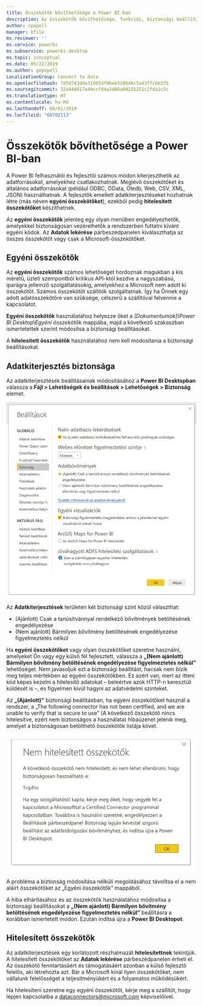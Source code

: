 ```yaml
---
title: Összekötők bővíthetősége a Power BI-ban
description: Az összekötők bővíthetősége, funkciói, biztonsági beállításai és a hitelesített összekötők
author: cpopell
manager: kfile
ms.reviewer: ''
ms.service: powerbi
ms.subservice: powerbi-desktop
ms.topic: conceptual
ms.date: 05/22/2019
ms.author: gepopell
LocalizationGroup: Connect to data
ms.openlocfilehash: 7d5d743dda31d05df0beb528648c5a43ffc6b335
ms.sourcegitcommit: 32a44dd17a44ccfd4a2d86a0d235251c2fda1c5c
ms.translationtype: HT
ms.contentlocale: hu-HU
ms.lasthandoff: 08/01/2019
ms.locfileid: "68702113"
---
```

# <a name="connector-extensibility-in-power-bi"></a>Összekötők bővíthetősége a Power BI-ban

A Power BI felhasználói és fejlesztői számos módon kiterjeszthetik az adatforrásokat, amelyekhez csatlakozhatnak. Meglévő összekötőket és általános adatforrásokat (például ODBC, OData, Oledb, Web, CSV, XML, JSON) használhatnak. A fejlesztők emellett adatkiterjesztéseket hozhatnak létre (más néven **egyéni összekötőket**), ezekből pedig **hitelesített összekötőket** készíthetnek.

Az **egyéni összekötők** jelenleg egy olyan menüben engedélyezhetők, amelyekkel biztonságosan vezérelhetők a rendszerben futtatni kívánt egyéni kódok. Az **Adatok lekérése** párbeszédpanelen kiválaszthatja az összes összekötőt vagy csak a Microsoft-összekötőket.

## <a name="custom-connectors"></a>Egyéni összekötők

Az **egyéni összekötők** számos lehetőséget hordoznak magukban a kis méretű, üzleti szempontból kritikus API-któl kezdve a nagyszabású, iparágra jellemző szolgáltatásokig, amelyekhez a Microsoft nem adott ki összekötőt. Számos összekötőt szállítók szolgáltatnak. Így ha Önnek egy adott adatösszekötőre van szüksége, célszerű a szállítóval felvennie a kapcsolatot.

**Egyéni összekötők** használatához helyezze őket a *\[Dokumentumok]\\Power BI Desktop\\Egyéni összekötők* mappába, majd a következő szakaszban ismertetettek szerint módosítsa a biztonsági beállításokat.

A **hitelesített összekötők** használatához nem kell módosítania a biztonsági beállításokat.

## <a name="data-extension-security"></a>Adatkiterjesztés biztonsága

Az adatkiterjesztések beállításainak módosításához a **Power BI Desktopban** válassza a **Fájl > Lehetőségek és beállítások > Lehetőségek > Biztonság** elemet.

![Annak szabályozása, hogy betölthet-e adatkiterjesztési biztonsági beállításokkal rendelkező egyéni összekötőket](media/desktop-connector-extensibility/data-extension-security-1.png)

Az **Adatkiterjesztések** területen két biztonsági szint közül választhat:

* (Ajánlott) Csak a tanúsítvánnyal rendelkező bővítmények betöltésének engedélyezése
* (Nem ajánlott) Bármilyen bővítmény betöltésének engedélyezése figyelmeztetés nélkül

Ha **egyéni összekötőket** vagy olyan összekötőket szeretne használni, amelyeket Ön vagy egy külső fél fejlesztett, válassza a **„(Nem ajánlott) Bármilyen bővítmény betöltésének engedélyezése figyelmeztetés nélkül”** lehetőséget. Nem javasoljuk ezt a biztonsági beállítást, hacsak nem bízik meg teljes mértékben az egyéni összekötőkben. Ez azért van, mert az itteni kód képes kezelni a hitelesítő adatokat – beleértve azok HTTP-n keresztüli küldését is –, és figyelmen kívül hagyni az adatvédelmi szinteket.

Az **„(Ajánlott)”** biztonsági beállításban, ha egyéni összekötőket használ a rendszer, a „The following connector has not been certified, and we are unable to verify that is secure to use” (A következő összekötő nincs hitelesítve, ezért nem biztonságos a használata) hibaüzenet jelenik meg, amelyet a biztonságosan betölthető összekötők listája követ.

![Egy párbeszédpanel ismerteti azokat az egyéni összekötőket, amelyek biztonsági okokból nem tölthetők be, ebben az esetben a TripPint](media/desktop-connector-extensibility/data-extension-security-2.png)

A probléma a biztonság módosítása nélküli megoldásához távolítsa el a nem aláírt összekötőket az „Egyéni összekötők” mappából.

A hiba elhárításához és az összekötők használatához módosítsa a biztonsági beállításokat a **„(Nem ajánlott) Bármilyen bővítmény betöltésének engedélyezése figyelmeztetés nélkül”** beállításra a korábban ismertetett módon. Ezután indítsa újra a **Power BI Desktopot**.

## <a name="certified-connectors"></a>Hitelesített összekötők

Az adatkiterjesztések egy korlátozott részhalmazát **hitelesítettnek** tekintjük. A hitelesített összekötőket az **Adatok lekérése** párbeszédpanelen érheti el. Az összekötő fenntartásáért és támogatásáért azonban a külső fejlesztő felelős, aki létrehozta azt. Bár a Microsoft kínál ilyen összekötőket, nem vállalunk felelősséget a teljesítményükért és a folyamatos működésükért.

Ha hitelesíteni szeretne egy egyéni összekötőt, kérje meg a szállítót, hogy lépjen kapcsolatba a dataconnectors@microsoft.com képviselőivel.
